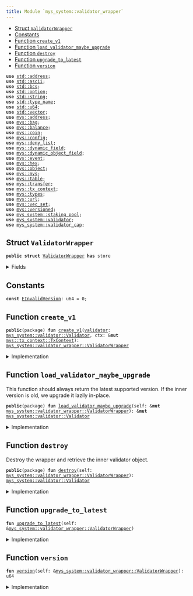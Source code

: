 ```yaml
---
title: Module `mys_system::validator_wrapper`
---
```




-  [Struct `ValidatorWrapper`](#mys_system_validator_wrapper_ValidatorWrapper)
-  [Constants](#@Constants_0)
-  [Function `create_v1`](#mys_system_validator_wrapper_create_v1)
-  [Function `load_validator_maybe_upgrade`](#mys_system_validator_wrapper_load_validator_maybe_upgrade)
-  [Function `destroy`](#mys_system_validator_wrapper_destroy)
-  [Function `upgrade_to_latest`](#mys_system_validator_wrapper_upgrade_to_latest)
-  [Function `version`](#mys_system_validator_wrapper_version)


<pre><code><b>use</b> <a href="../std/address.md#std_address">std::address</a>;
<b>use</b> <a href="../std/ascii.md#std_ascii">std::ascii</a>;
<b>use</b> <a href="../std/bcs.md#std_bcs">std::bcs</a>;
<b>use</b> <a href="../std/option.md#std_option">std::option</a>;
<b>use</b> <a href="../std/string.md#std_string">std::string</a>;
<b>use</b> <a href="../std/type_name.md#std_type_name">std::type_name</a>;
<b>use</b> <a href="../std/u64.md#std_u64">std::u64</a>;
<b>use</b> <a href="../std/vector.md#std_vector">std::vector</a>;
<b>use</b> <a href="../mys/address.md#mys_address">mys::address</a>;
<b>use</b> <a href="../mys/bag.md#mys_bag">mys::bag</a>;
<b>use</b> <a href="../mys/balance.md#mys_balance">mys::balance</a>;
<b>use</b> <a href="../mys/coin.md#mys_coin">mys::coin</a>;
<b>use</b> <a href="../mys/config.md#mys_config">mys::config</a>;
<b>use</b> <a href="../mys/deny_list.md#mys_deny_list">mys::deny_list</a>;
<b>use</b> <a href="../mys/dynamic_field.md#mys_dynamic_field">mys::dynamic_field</a>;
<b>use</b> <a href="../mys/dynamic_object_field.md#mys_dynamic_object_field">mys::dynamic_object_field</a>;
<b>use</b> <a href="../mys/event.md#mys_event">mys::event</a>;
<b>use</b> <a href="../mys/hex.md#mys_hex">mys::hex</a>;
<b>use</b> <a href="../mys/object.md#mys_object">mys::object</a>;
<b>use</b> <a href="../mys/mys.md#mys_mys">mys::mys</a>;
<b>use</b> <a href="../mys/table.md#mys_table">mys::table</a>;
<b>use</b> <a href="../mys/transfer.md#mys_transfer">mys::transfer</a>;
<b>use</b> <a href="../mys/tx_context.md#mys_tx_context">mys::tx_context</a>;
<b>use</b> <a href="../mys/types.md#mys_types">mys::types</a>;
<b>use</b> <a href="../mys/url.md#mys_url">mys::url</a>;
<b>use</b> <a href="../mys/vec_set.md#mys_vec_set">mys::vec_set</a>;
<b>use</b> <a href="../mys/versioned.md#mys_versioned">mys::versioned</a>;
<b>use</b> <a href="../mys_system/staking_pool.md#mys_system_staking_pool">mys_system::staking_pool</a>;
<b>use</b> <a href="../mys_system/validator.md#mys_system_validator">mys_system::validator</a>;
<b>use</b> <a href="../mys_system/validator_cap.md#mys_system_validator_cap">mys_system::validator_cap</a>;
</code></pre>



<a name="mys_system_validator_wrapper_ValidatorWrapper"></a>

## Struct `ValidatorWrapper`



<pre><code><b>public</b> <b>struct</b> <a href="../mys_system/validator_wrapper.md#mys_system_validator_wrapper_ValidatorWrapper">ValidatorWrapper</a> <b>has</b> store
</code></pre>



<details>
<summary>Fields</summary>


<dl>
<dt>
<code>inner: <a href="../mys/versioned.md#mys_versioned_Versioned">mys::versioned::Versioned</a></code>
</dt>
<dd>
</dd>
</dl>


</details>

<a name="@Constants_0"></a>

## Constants


<a name="mys_system_validator_wrapper_EInvalidVersion"></a>



<pre><code><b>const</b> <a href="../mys_system/validator_wrapper.md#mys_system_validator_wrapper_EInvalidVersion">EInvalidVersion</a>: u64 = 0;
</code></pre>



<a name="mys_system_validator_wrapper_create_v1"></a>

## Function `create_v1`



<pre><code><b>public</b>(package) <b>fun</b> <a href="../mys_system/validator_wrapper.md#mys_system_validator_wrapper_create_v1">create_v1</a>(<a href="../mys_system/validator.md#mys_system_validator">validator</a>: <a href="../mys_system/validator.md#mys_system_validator_Validator">mys_system::validator::Validator</a>, ctx: &<b>mut</b> <a href="../mys/tx_context.md#mys_tx_context_TxContext">mys::tx_context::TxContext</a>): <a href="../mys_system/validator_wrapper.md#mys_system_validator_wrapper_ValidatorWrapper">mys_system::validator_wrapper::ValidatorWrapper</a>
</code></pre>



<details>
<summary>Implementation</summary>


<pre><code><b>public</b>(package) <b>fun</b> <a href="../mys_system/validator_wrapper.md#mys_system_validator_wrapper_create_v1">create_v1</a>(<a href="../mys_system/validator.md#mys_system_validator">validator</a>: Validator, ctx: &<b>mut</b> TxContext): <a href="../mys_system/validator_wrapper.md#mys_system_validator_wrapper_ValidatorWrapper">ValidatorWrapper</a> {
    <a href="../mys_system/validator_wrapper.md#mys_system_validator_wrapper_ValidatorWrapper">ValidatorWrapper</a> {
        inner: versioned::create(1, <a href="../mys_system/validator.md#mys_system_validator">validator</a>, ctx)
    }
}
</code></pre>



</details>

<a name="mys_system_validator_wrapper_load_validator_maybe_upgrade"></a>

## Function `load_validator_maybe_upgrade`

This function should always return the latest supported version.
If the inner version is old, we upgrade it lazily in-place.


<pre><code><b>public</b>(package) <b>fun</b> <a href="../mys_system/validator_wrapper.md#mys_system_validator_wrapper_load_validator_maybe_upgrade">load_validator_maybe_upgrade</a>(self: &<b>mut</b> <a href="../mys_system/validator_wrapper.md#mys_system_validator_wrapper_ValidatorWrapper">mys_system::validator_wrapper::ValidatorWrapper</a>): &<b>mut</b> <a href="../mys_system/validator.md#mys_system_validator_Validator">mys_system::validator::Validator</a>
</code></pre>



<details>
<summary>Implementation</summary>


<pre><code><b>public</b>(package) <b>fun</b> <a href="../mys_system/validator_wrapper.md#mys_system_validator_wrapper_load_validator_maybe_upgrade">load_validator_maybe_upgrade</a>(self: &<b>mut</b> <a href="../mys_system/validator_wrapper.md#mys_system_validator_wrapper_ValidatorWrapper">ValidatorWrapper</a>): &<b>mut</b> Validator {
    <a href="../mys_system/validator_wrapper.md#mys_system_validator_wrapper_upgrade_to_latest">upgrade_to_latest</a>(self);
    versioned::load_value_mut(&<b>mut</b> self.inner)
}
</code></pre>



</details>

<a name="mys_system_validator_wrapper_destroy"></a>

## Function `destroy`

Destroy the wrapper and retrieve the inner validator object.


<pre><code><b>public</b>(package) <b>fun</b> <a href="../mys_system/validator_wrapper.md#mys_system_validator_wrapper_destroy">destroy</a>(self: <a href="../mys_system/validator_wrapper.md#mys_system_validator_wrapper_ValidatorWrapper">mys_system::validator_wrapper::ValidatorWrapper</a>): <a href="../mys_system/validator.md#mys_system_validator_Validator">mys_system::validator::Validator</a>
</code></pre>



<details>
<summary>Implementation</summary>


<pre><code><b>public</b>(package) <b>fun</b> <a href="../mys_system/validator_wrapper.md#mys_system_validator_wrapper_destroy">destroy</a>(self: <a href="../mys_system/validator_wrapper.md#mys_system_validator_wrapper_ValidatorWrapper">ValidatorWrapper</a>): Validator {
    <a href="../mys_system/validator_wrapper.md#mys_system_validator_wrapper_upgrade_to_latest">upgrade_to_latest</a>(&self);
    <b>let</b> <a href="../mys_system/validator_wrapper.md#mys_system_validator_wrapper_ValidatorWrapper">ValidatorWrapper</a> { inner } = self;
    versioned::destroy(inner)
}
</code></pre>



</details>

<a name="mys_system_validator_wrapper_upgrade_to_latest"></a>

## Function `upgrade_to_latest`



<pre><code><b>fun</b> <a href="../mys_system/validator_wrapper.md#mys_system_validator_wrapper_upgrade_to_latest">upgrade_to_latest</a>(self: &<a href="../mys_system/validator_wrapper.md#mys_system_validator_wrapper_ValidatorWrapper">mys_system::validator_wrapper::ValidatorWrapper</a>)
</code></pre>



<details>
<summary>Implementation</summary>


<pre><code><b>fun</b> <a href="../mys_system/validator_wrapper.md#mys_system_validator_wrapper_upgrade_to_latest">upgrade_to_latest</a>(self: &<a href="../mys_system/validator_wrapper.md#mys_system_validator_wrapper_ValidatorWrapper">ValidatorWrapper</a>) {
    <b>let</b> <a href="../mys_system/validator_wrapper.md#mys_system_validator_wrapper_version">version</a> = <a href="../mys_system/validator_wrapper.md#mys_system_validator_wrapper_version">version</a>(self);
    // TODO: When new versions are added, we need to explicitly upgrade here.
    <b>assert</b>!(<a href="../mys_system/validator_wrapper.md#mys_system_validator_wrapper_version">version</a> == 1, <a href="../mys_system/validator_wrapper.md#mys_system_validator_wrapper_EInvalidVersion">EInvalidVersion</a>);
}
</code></pre>



</details>

<a name="mys_system_validator_wrapper_version"></a>

## Function `version`



<pre><code><b>fun</b> <a href="../mys_system/validator_wrapper.md#mys_system_validator_wrapper_version">version</a>(self: &<a href="../mys_system/validator_wrapper.md#mys_system_validator_wrapper_ValidatorWrapper">mys_system::validator_wrapper::ValidatorWrapper</a>): u64
</code></pre>



<details>
<summary>Implementation</summary>


<pre><code><b>fun</b> <a href="../mys_system/validator_wrapper.md#mys_system_validator_wrapper_version">version</a>(self: &<a href="../mys_system/validator_wrapper.md#mys_system_validator_wrapper_ValidatorWrapper">ValidatorWrapper</a>): u64 {
    versioned::version(&self.inner)
}
</code></pre>



</details>
